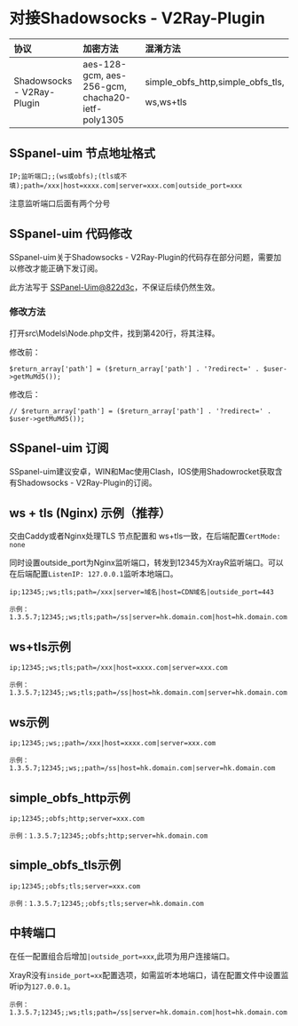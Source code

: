 # 对接Shadowsocks - V2Ray-Plugin

<table>
  <thead>
    <tr>
      <th style="text-align:left">&#x534F;&#x8BAE;</th>
      <th style="text-align:left">&#x52A0;&#x5BC6;&#x65B9;&#x6CD5;</th>
      <th style="text-align:left">&#x6DF7;&#x6DC6;&#x65B9;&#x6CD5;</th>
    </tr>
  </thead>
  <tbody>
    <tr>
      <td style="text-align:left">Shadowsocks - V2Ray-Plugin</td>
      <td style="text-align:left">aes-128-gcm, aes-256-gcm, chacha20-ietf-poly1305</td>
      <td style="text-align:left">
        <p>simple_obfs_http,simple_obfs_tls,</p>
        <p>ws,ws+tls</p>
      </td>
    </tr>
  </tbody>
</table>

## SSpanel-uim 节点地址格式

```text
IP;监听端口;;(ws或obfs);(tls或不填);path=/xxx|host=xxxx.com|server=xxx.com|outside_port=xxx
```

注意监听端口后面有两个分号

## SSpanel-uim 代码修改

SSpanel-uim关于Shadowsocks - V2Ray-Plugin的代码存在部分问题，需要加以修改才能正确下发订阅。

此方法写于 [SSPanel-Uim@822d3c](https://github.com/Anankke/SSPanel-Uim/commit/822d3cbcb3ad8f7e11874a96f05d73e5b016c164)，不保证后续仍然生效。

### 修改方法

打开src\Models\Node.php文件，找到第420行，将其注释。

修改前：

```text
$return_array['path'] = ($return_array['path'] . '?redirect=' . $user->getMuMd5());
```

修改后：

```text
// $return_array['path'] = ($return_array['path'] . '?redirect=' . $user->getMuMd5());
```

## SSpanel-uim 订阅

SSpanel-uim建议安卓，WIN和Mac使用Clash，IOS使用Shadowrocket获取含有Shadowsocks - V2Ray-Plugin的订阅。

## ws + tls \(Nginx\) 示例（**推荐**）

交由Caddy或者Nginx处理TLS 节点配置和 ws+tls一致，在后端配置`CertMode: none`

同时设置outside\_port为Nginx监听端口，转发到12345为XrayR监听端口。可以在后端配置`ListenIP: 127.0.0.1`监听本地端口。

```text
ip;12345;;ws;tls;path=/xxx|server=域名|host=CDN域名|outside_port=443
```

```text
示例：1.3.5.7;12345;;ws;tls;path=/ss|server=hk.domain.com|host=hk.domain.com|outside_port=443
```

## ws+tls示例

```text
ip;12345;;ws;tls;path=/xxx|host=xxxx.com|server=xxx.com
```

```text
示例：1.3.5.7;12345;;ws;tls;path=/ss|host=hk.domain.com|server=hk.domain.com
```

## ws示例

```text
ip;12345;;ws;;path=/xxx|host=xxxx.com|server=xxx.com
```

```text
示例：1.3.5.7;12345;;ws;;path=/ss|host=hk.domain.com|server=hk.domain.com
```

## simple\_obfs\_http示例

```text
ip;12345;;obfs;http;server=xxx.com
```

```text
示例：1.3.5.7;12345;;obfs;http;server=hk.domain.com
```

## simple\_obfs\_tls示例

```text
ip;12345;;obfs;tls;server=xxx.com
```

```text
示例：1.3.5.7;12345;;obfs;tls;server=hk.domain.com
```

## 中转端口

在任一配置组合后增加`|outside_port=xxx`,此项为用户连接端口。

XrayR没有`inside_port=xx`配置选项，如需监听本地端口，请在配置文件中设置监听ip为`127.0.0.1`。

```text
示例：1.3.5.7;12345;;ws;tls;path=/ss|server=hk.domain.com|host=hk.domain.com|outside_port=8888
```

